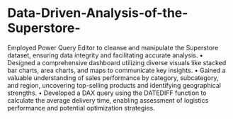 # Data-Driven-Analysis-of-the-Superstore-
Employed Power Query Editor to cleanse and manipulate the Superstore dataset, ensuring data integrity and
 facilitating accurate analysis.
 • Designed a comprehensive dashboard utilizing diverse visuals like stacked bar charts, area charts, and maps to
 communicate key insights.
 • Gained a valuable understanding of sales performance by category, subcategory, and region, uncovering
 top-selling products and identifying geographical strengths.
 • Developed a DAX query using the DATEDIFF function to calculate the average delivery time, enabling
 assessment of logistics performance and potential optimization strategies.
